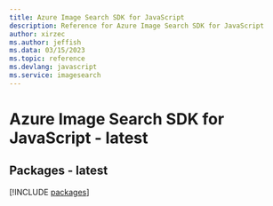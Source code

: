 ```yaml
---
title: Azure Image Search SDK for JavaScript
description: Reference for Azure Image Search SDK for JavaScript
author: xirzec
ms.author: jeffish
ms.data: 03/15/2023
ms.topic: reference
ms.devlang: javascript
ms.service: imagesearch
---
```

# Azure Image Search SDK for JavaScript - latest
## Packages - latest
[!INCLUDE [packages](image-search-index.md)]